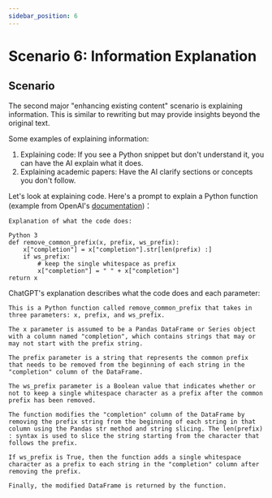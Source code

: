 ```yaml
---
sidebar_position: 6
---
```


# Scenario 6: Information Explanation

<head>
  <script defer="defer" src="https://embed.trydyno.com/embedder.js"></script>
  <link href="https://embed.trydyno.com/embedder.css" rel="stylesheet" />
</head>

## Scenario

The second major "enhancing existing content" scenario is explaining information. This is similar to rewriting but may provide insights beyond the original text.

Some examples of explaining information:

1. Explaining code: If you see a Python snippet but don't understand it, you can have the AI explain what it does.
2. Explaining academic papers: Have the AI clarify sections or concepts you don't follow.

Let's look at explaining code. Here's a prompt to explain a Python function (example from OpenAI's [documentation](https://platform.openai.com/examples/default-python-to-natural-language))：

```other
Explanation of what the code does:

Python 3
def remove_common_prefix(x, prefix, ws_prefix):
    x["completion"] = x["completion"].str[len(prefix) :]
    if ws_prefix:
        # keep the single whitespace as prefix
        x["completion"] = " " + x["completion"]
return x
```

ChatGPT's explanation describes what the code does and each parameter:

```other
This is a Python function called remove_common_prefix that takes in three parameters: x, prefix, and ws_prefix.

The x parameter is assumed to be a Pandas DataFrame or Series object with a column named "completion", which contains strings that may or may not start with the prefix string.

The prefix parameter is a string that represents the common prefix that needs to be removed from the beginning of each string in the "completion" column of the DataFrame.

The ws_prefix parameter is a Boolean value that indicates whether or not to keep a single whitespace character as a prefix after the common prefix has been removed.

The function modifies the "completion" column of the DataFrame by removing the prefix string from the beginning of each string in that column using the Pandas str method and string slicing. The len(prefix) : syntax is used to slice the string starting from the character that follows the prefix.

If ws_prefix is True, then the function adds a single whitespace character as a prefix to each string in the "completion" column after removing the prefix.

Finally, the modified DataFrame is returned by the function.
```
